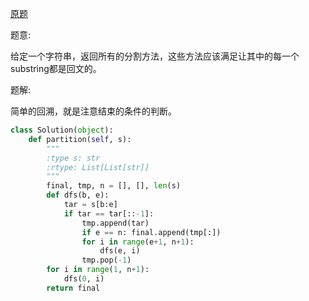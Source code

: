 [原题](https://leetcode.com/problems/palindrome-partitioning)

题意:

给定一个字符串，返回所有的分割方法，这些方法应该满足让其中的每一个substring都是回文的。

题解:

简单的回溯，就是注意结束的条件的判断。

```Python
class Solution(object):
    def partition(self, s):
        """
        :type s: str
        :rtype: List[List[str]]
        """
        final, tmp, n = [], [], len(s)
        def dfs(b, e):
            tar = s[b:e]
            if tar == tar[::-1]:
                tmp.append(tar)
                if e == n: final.append(tmp[:])
                for i in range(e+1, n+1):
                    dfs(e, i)
                tmp.pop(-1)
        for i in range(1, n+1):
            dfs(0, i)
        return final
```


